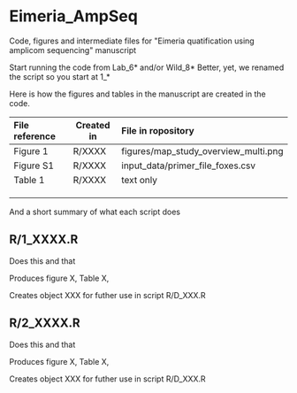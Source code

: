 # Eimeria_AmpSeq

Code, figures and intermediate files for "Eimeria quatification using
amplicom sequencing" manuscript

Start running the code from Lab_6* and/or Wild_8*
Better, yet, we renamed the script so you start at 1_*

Here is how the figures and tables in the manuscript are created in
the code.


| File reference | Created in | File in ropository                   |
|:---------------|------------|:-------------------------------------|
| Figure 1       | R/XXXX     | figures/map_study_overview_multi.png |
| Figure S1      | R/XXXX     | input_data/primer_file_foxes.csv     |
| Table 1        | R/XXXX     | text only                            |
|                |            |                                      |
|                |            |                                      |
|                |            |                                      |


And a short summary of what each script does

## R/1_XXXX.R

Does this and that 

Produces figure X, Table X, 

Creates object XXX for futher use in script R/D_XXX.R

## R/2_XXXX.R

Does this and that 

Produces figure X, Table X, 

Creates object XXX for futher use in script R/D_XXX.R

